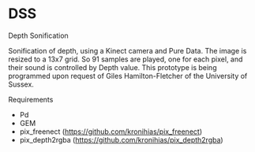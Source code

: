 # DSS
Depth Sonification

Sonification of depth, using a Kinect camera and Pure Data. The image is resized to a 13x7 grid. 
So 91 samples are played, one for each pixel, and their sound is controlled by Depth value.
This prototype is being programmed upon request of Giles Hamilton-Fletcher of the University of Sussex.

Requirements
- Pd
- GEM
- pix_freenect (https://github.com/kronihias/pix_freenect)
- pix_depth2rgba (https://github.com/kronihias/pix_depth2rgba)

